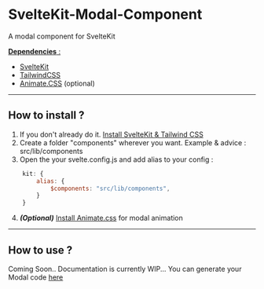 # SvelteKit-Modal-Component
A modal component for SvelteKit

<ins>__Dependencies__ :</ins>
- [SvelteKit](https://kit.svelte.dev/)
- [TailwindCSS](https://tailwindcss.com/)
- [Animate.CSS](https://animate.style/) (optional)

___

## How to install ?

1. If you don't already do it. <a href="https://tailwindcss.com/docs/guides/sveltekit" target="_blank" >Install SvelteKit & Tailwind CSS</a>
2. Create a folder "components" wherever you want. Example & advice : src/lib/components
3. Open the your svelte.config.js and add alias to your config : 
```javascript
	kit: {
		alias: {
			$components: "src/lib/components",
		}
	}
```
4. **_(Optional)_** <a href="https://animate.style/#usage" target="_blank">Install Animate.css</a> for modal animation
___

## How to use ?
Coming Soon.. Documentation is currently WIP...
You can generate your Modal code <a href="https://lroffic.github.io/SvelteKit-Modal-Component/" target="_blank">here</a>